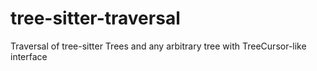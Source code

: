 # tree-sitter-traversal
Traversal of tree-sitter Trees and any arbitrary tree with TreeCursor-like interface
